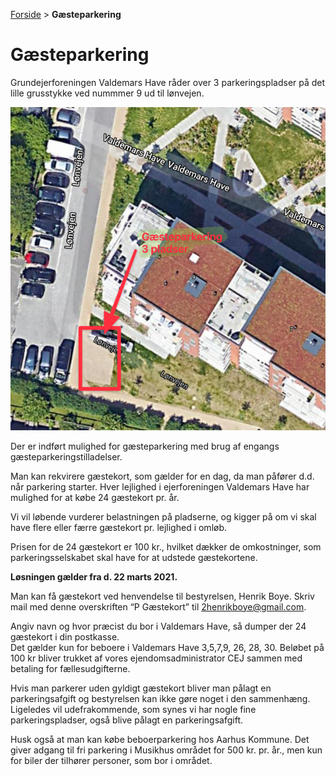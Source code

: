 [Forside](/) > **Gæsteparkering**

# Gæsteparkering

Grundejerforeningen Valdemars Have råder over 3 parkeringspladser på det lille grusstykke ved nummmer 9 ud til lønvejen.

![alt text][parkering]

Der er indført mulighed for gæsteparkering med brug af engangs gæsteparkeringstilladelser. 

Man kan rekvirere gæstekort, som gælder for en dag, da man påfører d.d. når parkering starter. Hver lejlighed i ejerforeningen Valdemars Have har mulighed for at købe 24 gæstekort pr. år.

Vi vil løbende vurderer belastningen på pladserne, og kigger på om vi skal have flere eller færre gæstekort pr. lejlighed i omløb.

Prisen for de 24 gæstekort er 100 kr., hvilket dækker de omkostninger, som parkeringsselskabet skal have for at udstede gæstekortene.

**Løsningen gælder fra d. 22 marts 2021.**

Man kan få gæstekort ved henvendelse til bestyrelsen, Henrik Boye. Skriv mail med denne overskriften “P Gæstekort” til 2henrikboye@gmail.com. 

Angiv navn og hvor præcist du bor i Valdemars Have, så dumper der 24 gæstekort i din postkasse.  
Det gælder kun for beboere i Valdemars Have 3,5,7,9, 26, 28, 30. 
Beløbet på 100 kr bliver trukket af vores ejendomsadministrator CEJ sammen med betaling for fællesudgifterne.

Hvis man parkerer uden gyldigt gæstekort bliver man pålagt en parkeringsafgift og bestyrelsen kan ikke gøre noget i den sammenhæng. 
Ligeledes vil udefrakommende, som synes vi har nogle fine parkeringspladser, også blive pålagt en parkeringsafgift.   

Husk også at man kan købe beboerparkering hos Aarhus Kommune. Det giver adgang til fri parkering i Musikhus området for 500 kr. pr. år., men kun for biler der tilhører personer, som bor i området.

[parkering]: /billeder/parkering.png "Gæsteparkering Valdemars Have"